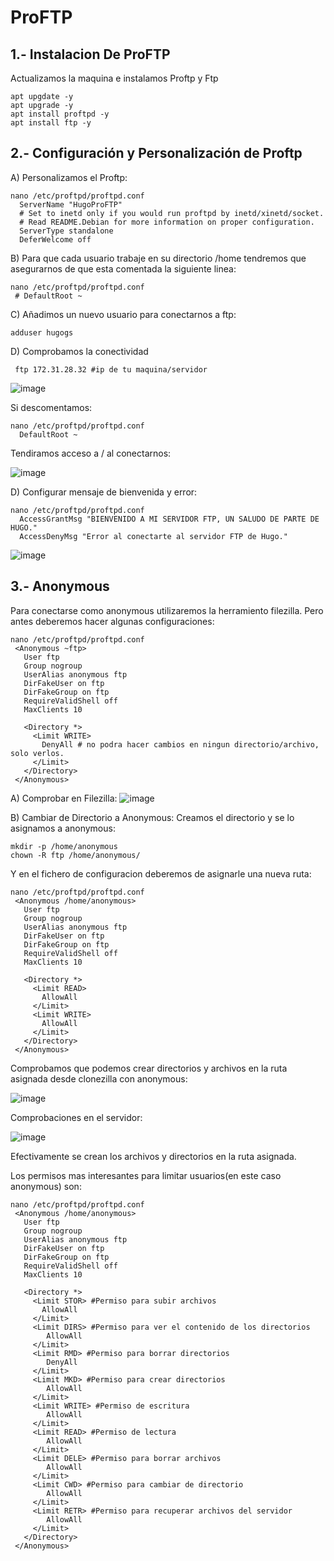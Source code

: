# ProFTP


## 1.- Instalacion De ProFTP
Actualizamos la maquina e instalamos Proftp y Ftp
```
apt upgdate -y
apt upgrade -y
apt install proftpd -y
apt install ftp -y
```

## 2.- Configuración y Personalización de Proftp
A) Personalizamos el Proftp:
```
nano /etc/proftpd/proftpd.conf
  ServerName "HugoProFTP"
  # Set to inetd only if you would run proftpd by inetd/xinetd/socket.
  # Read README.Debian for more information on proper configuration.
  ServerType standalone
  DeferWelcome off
```
B) Para que cada usuario trabaje en su directorio /home tendremos que asegurarnos de que esta comentada la siguiente linea:
```
nano /etc/proftpd/proftpd.conf
 # DefaultRoot ~
```
C) Añadimos un nuevo usuario para conectarnos a ftp:
```
adduser hugogs
```
D) Comprobamos la conectividad
```
 ftp 172.31.28.32 #ip de tu maquina/servidor
```
![image](https://github.com/HugoGonzalezSalas/Proftpd/assets/114906900/f1058cb8-f415-4088-b877-2a09708e1124)

Si descomentamos:
```
nano /etc/proftpd/proftpd.conf
  DefaultRoot ~
```
Tendiramos acceso a / al conectarnos:

![image](https://github.com/HugoGonzalezSalas/Proftpd/assets/114906900/68086a48-dc99-4626-91b1-6d5b22d1d2ab)

D) Configurar mensaje de bienvenida y error:
```
nano /etc/proftpd/proftpd.conf
  AccessGrantMsg "BIENVENIDO A MI SERVIDOR FTP, UN SALUDO DE PARTE DE HUGO."
  AccessDenyMsg "Error al conectarte al servidor FTP de Hugo."
```
![image](https://github.com/HugoGonzalezSalas/Proftpd/assets/114906900/5edde289-e29d-4e54-9111-6d95dffb8549)

## 3.- Anonymous

Para conectarse como anonymous utilizaremos la herramiento filezilla. Pero antes deberemos hacer algunas configuraciones:
```
nano /etc/proftpd/proftpd.conf
 <Anonymous ~ftp>
   User ftp
   Group nogroup
   UserAlias anonymous ftp
   DirFakeUser on ftp
   DirFakeGroup on ftp
   RequireValidShell off
   MaxClients 10

   <Directory *>
     <Limit WRITE>
       DenyAll # no podra hacer cambios en ningun directorio/archivo, solo verlos.
     </Limit>
   </Directory>
 </Anonymous>
```
A) Comprobar en Filezilla:
![image](https://github.com/HugoGonzalezSalas/Proftpd/assets/114906900/440a2ea5-1269-4efb-a34b-3b6fe556141a)

B) Cambiar de Directorio a Anonymous:
Creamos el directorio y se lo asignamos a anonymous:
```
mkdir -p /home/anonymous
chown -R ftp /home/anonymous/
```
Y en el fichero de configuracion deberemos de asignarle una nueva ruta:
```
nano /etc/proftpd/proftpd.conf
 <Anonymous /home/anonymous>
   User ftp
   Group nogroup
   UserAlias anonymous ftp
   DirFakeUser on ftp
   DirFakeGroup on ftp
   RequireValidShell off
   MaxClients 10

   <Directory *>
     <Limit READ>
       AllowAll
     </Limit>
     <Limit WRITE>
       AllowAll
     </Limit>
   </Directory>
 </Anonymous>
```
Comprobamos que podemos crear directorios y archivos en la ruta asignada desde clonezilla con anonymous:

![image](https://github.com/HugoGonzalezSalas/Proftpd/assets/114906900/b419445b-eb5e-41e8-94bc-1fe0978a28d3)

Comprobaciones en el servidor:

![image](https://github.com/HugoGonzalezSalas/Proftpd/assets/114906900/0009c70a-cf28-4ac6-a80e-62a50d64f7db)

Efectivamente se crean los archivos y directorios en la ruta asignada.

Los permisos mas interesantes para limitar usuarios(en este caso anonymous) son:
```
nano /etc/proftpd/proftpd.conf
 <Anonymous /home/anonymous>
   User ftp
   Group nogroup
   UserAlias anonymous ftp
   DirFakeUser on ftp
   DirFakeGroup on ftp
   RequireValidShell off
   MaxClients 10

   <Directory *>
     <Limit STOR> #Permiso para subir archivos
       AllowAll
     </Limit>
     <Limit DIRS> #Permiso para ver el contenido de los directorios
        AllowAll
     </Limit>
     <Limit RMD> #Permiso para borrar directorios
        DenyAll
     </Limit>
     <Limit MKD> #Permiso para crear directorios
        AllowAll
     </Limit>
     <Limit WRITE> #Permiso de escritura
        AllowAll
     </Limit>
     <Limit READ> #Permiso de lectura
        AllowAll
     </Limit>
     <Limit DELE> #Permiso para borrar archivos
        AllowAll
     </Limit>
     <Limit CWD> #Permiso para cambiar de directorio
        AllowAll
     </Limit>
     <Limit RETR> #Permiso para recuperar archivos del servidor
        AllowAll
     </Limit>
   </Directory>
 </Anonymous>
```


